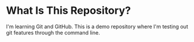 # What Is This Repository?
I'm learning Git and GitHub. This is a demo repository where I'm testing out git features through the command line.